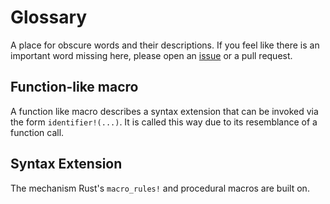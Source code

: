 # Glossary

A place for obscure words and their descriptions.
If you feel like there is an important word missing here, please open an [issue](https://github.com/Veykril/tlborm/issues/new) or a pull request.

## Function-like macro
A function like macro describes a syntax extension that can be invoked via the form `identifier!(...)`.
It is called this way due to its resemblance of a function call.

## Syntax Extension
The mechanism Rust's `macro_rules!` and procedural macros are built on.
